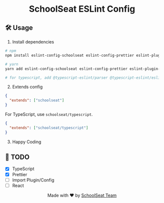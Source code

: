 <h1 align="center"> SchoolSeat ESLint Config </h1>

## 🛠 Usage

1. Install dependencies

```bash
# npm
npm install eslint-config-schoolseat eslint-config-prettier eslint-plugin-prettier prettier --save-dev

# yarn
yarn add eslint-config-schoolseat eslint-config-prettier eslint-plugin-prettier prettier -D

# for typescript, add @typescript-eslint/parser @typescript-eslint/eslint-plugin

```

2. Extends config

```json
{
  "extends": ["schoolseat"]
}
```

For TypeScript, use `schoolseat/typescript`.

```json
{
  "extends": ["schoolseat/typescript"]
}
```

3. Happy Coding

## 📝 TODO

- [x] TypeScript
- [x] Prettier
- [ ] Import Plugin/Config
- [ ] React

<p align="center">Made with ❤️ by <a href="https://github.com/orgs/schoolseat/people">SchoolSeat Team</a></p>
